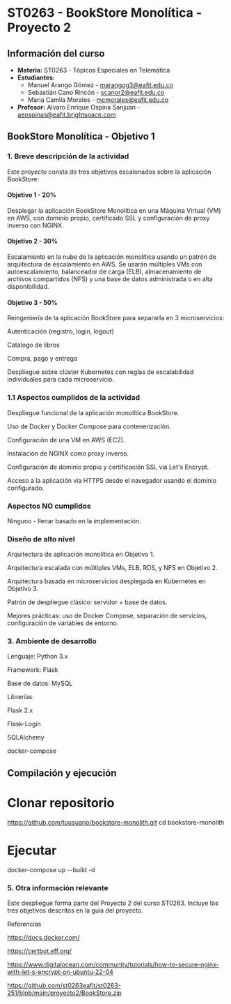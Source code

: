 # ST0263 - BookStore Monolítica - Proyecto 2

## Información del curso
- **Materia:** ST0263 - Tópicos Especiales en Telemática
- **Estudiantes:**
  - Manuel Arango Gómez - marangog3@eafit.edu.co
  - Sebastián Cano Rincón - scanor2@eafit.edu.co
  - Maria Camila Morales - mcmorales@eafit.edu.co
- **Profesor:** Alvaro Enrique Ospina Sanjuan - aeospinas@eafit.brightspace.com

## BookStore Monolítica - Objetivo 1
### 1. Breve descripción de la actividad

Este proyecto consta de tres objetivos escalonados sobre la aplicación BookStore:

#### Objetivo 1 - 20%

Desplegar la aplicación BookStore Monolítica en una Máquina Virtual (VM) en AWS, con dominio propio, certificado SSL y configuración de proxy inverso con NGINX.

#### Objetivo 2 - 30%

Escalamiento en la nube de la aplicación monolítica usando un patrón de arquitectura de escalamiento en AWS. Se usarán múltiples VMs con autoescalamiento, balanceador de carga (ELB), almacenamiento de archivos compartidos (NFS) y una base de datos administrada o en alta disponibilidad.

#### Objetivo 3 - 50%

Reingeniería de la aplicación BookStore para separarla en 3 microservicios:

Autenticación (registro, login, logout)

Catálogo de libros

Compra, pago y entrega

Despliegue sobre clúster Kubernetes con reglas de escalabilidad individuales para cada microservicio.


### 1.1 Aspectos cumplidos de la actividad

Despliegue funcional de la aplicación monolítica BookStore.

Uso de Docker y Docker Compose para contenerización.

Configuración de una VM en AWS (EC2).

Instalación de NGINX como proxy inverso.

Configuración de dominio propio y certificación SSL vía Let's Encrypt.

Acceso a la aplicación vía HTTPS desde el navegador usando el dominio configurado.

### Aspectos NO cumplidos

Ninguno - llenar basado en la implementación.

### Diseño de alto nivel

Arquitectura de aplicación monolítica en Objetivo 1.

Arquitectura escalada con múltiples VMs, ELB, RDS, y NFS en Objetivo 2.

Arquitectura basada en microservicios desplegada en Kubernetes en Objetivo 3.

Patrón de despliegue clásico: servidor + base de datos.

Mejores prácticas: uso de Docker Compose, separación de servicios, configuración de variables de entorno.

### 3. Ambiente de desarrollo
Lenguaje: Python 3.x

Framework: Flask

Base de datos: MySQL

Librerías:

Flask 2.x

Flask-Login

SQLAlchemy

docker-compose

## Compilación y ejecución

# Clonar repositorio
https://github.com/tuusuario/bookstore-monolith.git
cd bookstore-monolith

# Ejecutar
docker-compose up --build -d

### 5. Otra información relevante

Este despliegue forma parte del Proyecto 2 del curso ST0263. Incluye los tres objetivos descritos en la guía del proyecto.

Referencias

https://docs.docker.com/

https://certbot.eff.org/

https://www.digitalocean.com/community/tutorials/how-to-secure-nginx-with-let-s-encrypt-on-ubuntu-22-04

https://github.com/st0263eafit/st0263-251/blob/main/proyecto2/BookStore.zip

